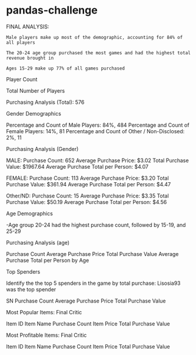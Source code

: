 # pandas-challenge

FINAL ANALYSIS: 

    Male players make up most of the demographic, accounting for 84% of all players
    
    The 20-24 age group purchased the most games and had the highest total revenue brought in
    
    Ages 15-29 make up 77% of all games purchased 

Player Count

Total Number of Players


Purchasing Analysis (Total): 576


Gender Demographics

Percentage and Count of Male Players: 84%, 484
Percentage and Count of Female Players: 14%, 81
Percentage and Count of Other / Non-Disclosed: 2%, 11


Purchasing Analysis (Gender)

MALE:
Purchase Count: 652
Average Purchase Price: $3.02
Total Purchase Value: $1967.64
Average Purchase Total per Person: $4.07

FEMALE:
Purchase Count: 113
Average Purchase Price: $3.20
Total Purchase Value: $361.94
Average Purchase Total per Person: $4.47

Other/ND:
Purchase Count: 15
Average Purchase Price: $3.35
Total Purchase Value: $50.19
Average Purchase Total per Person: $4.56



Age Demographics

-Age group 20-24 had the highest purchase count, followed by 15-19, and 25-29


Purchasing Analysis (age)

Purchase Count
Average Purchase Price
Total Purchase Value
Average Purchase Total per Person by Age


Top Spenders

Identify the the top 5 spenders in the game by total purchase:
Lisosia93 was the top spender

SN
Purchase Count
Average Purchase Price
Total Purchase Value


Most Popular Items: Final Critic

Item ID
Item Name
Purchase Count
Item Price
Total Purchase Value


Most Profitable Items: Final Critic

Item ID
Item Name
Purchase Count
Item Price
Total Purchase Value
